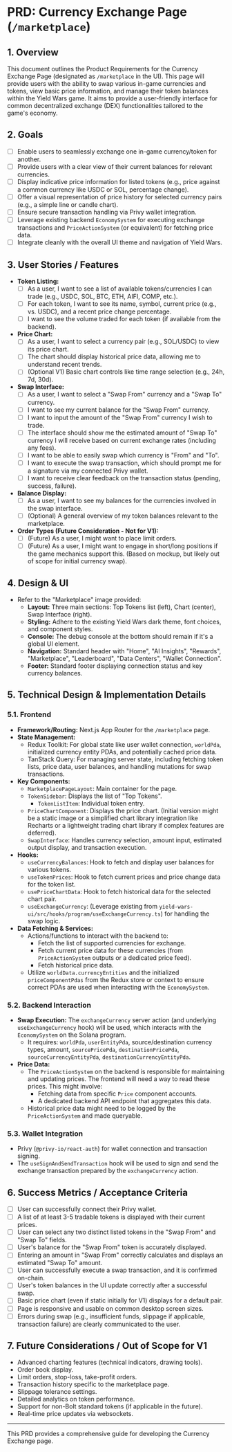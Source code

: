 # PRD: Currency Exchange Page (`/marketplace`)

## 1. Overview

This document outlines the Product Requirements for the Currency Exchange Page (designated as `/marketplace` in the UI). This page will provide users with the ability to swap various in-game currencies and tokens, view basic price information, and manage their token balances within the Yield Wars game. It aims to provide a user-friendly interface for common decentralized exchange (DEX) functionalities tailored to the game's economy.

## 2. Goals

*   [ ] Enable users to seamlessly exchange one in-game currency/token for another.
*   [ ] Provide users with a clear view of their current balances for relevant currencies.
*   [ ] Display indicative price information for listed tokens (e.g., price against a common currency like USDC or SOL, percentage change).
*   [ ] Offer a visual representation of price history for selected currency pairs (e.g., a simple line or candle chart).
*   [ ] Ensure secure transaction handling via Privy wallet integration.
*   [ ] Leverage existing backend `EconomySystem` for executing exchange transactions and `PriceActionSystem` (or equivalent) for fetching price data.
*   [ ] Integrate cleanly with the overall UI theme and navigation of Yield Wars.

## 3. User Stories / Features

*   **Token Listing:**
    *   [ ] As a user, I want to see a list of available tokens/currencies I can trade (e.g., USDC, SOL, BTC, ETH, AIFI, COMP, etc.).
    *   [ ] For each token, I want to see its name, symbol, current price (e.g., vs. USDC), and a recent price change percentage.
    *   [ ] I want to see the volume traded for each token (if available from the backend).
*   **Price Chart:**
    *   [ ] As a user, I want to select a currency pair (e.g., SOL/USDC) to view its price chart.
    *   [ ] The chart should display historical price data, allowing me to understand recent trends.
    *   [ ] (Optional V1) Basic chart controls like time range selection (e.g., 24h, 7d, 30d).
*   **Swap Interface:**
    *   [ ] As a user, I want to select a "Swap From" currency and a "Swap To" currency.
    *   [ ] I want to see my current balance for the "Swap From" currency.
    *   [ ] I want to input the amount of the "Swap From" currency I wish to trade.
    *   [ ] The interface should show me the estimated amount of "Swap To" currency I will receive based on current exchange rates (including any fees).
    *   [ ] I want to be able to easily swap which currency is "From" and "To".
    *   [ ] I want to execute the swap transaction, which should prompt me for a signature via my connected Privy wallet.
    *   [ ] I want to receive clear feedback on the transaction status (pending, success, failure).
*   **Balance Display:**
    *   [ ] As a user, I want to see my balances for the currencies involved in the swap interface.
    *   [ ] (Optional) A general overview of my token balances relevant to the marketplace.
*   **Order Types (Future Consideration - Not for V1):**
    *   [ ] (Future) As a user, I might want to place limit orders.
    *   [ ] (Future) As a user, I might want to engage in short/long positions if the game mechanics support this. (Based on mockup, but likely out of scope for initial currency swap).

## 4. Design & UI

*   Refer to the "Marketplace" image provided:
    *   **Layout:** Three main sections: Top Tokens list (left), Chart (center), Swap Interface (right).
    *   **Styling:** Adhere to the existing Yield Wars dark theme, font choices, and component styles.
    *   **Console:** The debug console at the bottom should remain if it's a global UI element.
    *   **Navigation:** Standard header with "Home", "AI Insights", "Rewards", "Marketplace", "Leaderboard", "Data Centers", "Wallet Connection".
    *   **Footer:** Standard footer displaying connection status and key currency balances.

## 5. Technical Design & Implementation Details

### 5.1. Frontend

*   **Framework/Routing:** Next.js App Router for the `/marketplace` page.
*   **State Management:**
    *   Redux Toolkit: For global state like user wallet connection, `worldPda`, initialized currency entity PDAs, and potentially cached price data.
    *   TanStack Query: For managing server state, including fetching token lists, price data, user balances, and handling mutations for swap transactions.
*   **Key Components:**
    *   `MarketplacePageLayout`: Main container for the page.
    *   `TokenSidebar`: Displays the list of "Top Tokens".
        *   `TokenListItem`: Individual token entry.
    *   `PriceChartComponent`: Displays the price chart. (Initial version might be a static image or a simplified chart library integration like Recharts or a lightweight trading chart library if complex features are deferred).
    *   `SwapInterface`: Handles currency selection, amount input, estimated output display, and transaction execution.
*   **Hooks:**
    *   `useCurrencyBalances`: Hook to fetch and display user balances for various tokens.
    *   `useTokenPrices`: Hook to fetch current prices and price change data for the token list.
    *   `usePriceChartData`: Hook to fetch historical data for the selected chart pair.
    *   `useExchangeCurrency`: (Leverage existing from `yield-wars-ui/src/hooks/program/useExchangeCurrency.ts`) for handling the swap logic.
*   **Data Fetching & Services:**
    *   Actions/functions to interact with the backend to:
        *   Fetch the list of supported currencies for exchange.
        *   Fetch current price data for these currencies (from `PriceActionSystem` outputs or a dedicated price feed).
        *   Fetch historical price data.
    *   Utilize `worldData.currencyEntities` and the initialized `priceComponentPdas` from the Redux store or context to ensure correct PDAs are used when interacting with the `EconomySystem`.

### 5.2. Backend Interaction

*   **Swap Execution:** The `exchangeCurrency` server action (and underlying `useExchangeCurrency` hook) will be used, which interacts with the `EconomySystem` on the Solana program.
    *   It requires: `worldPda`, `userEntityPda`, source/destination currency types, amount, `sourcePricePda`, `destinationPricePda`, `sourceCurrencyEntityPda`, `destinationCurrencyEntityPda`.
*   **Price Data:**
    *   The `PriceActionSystem` on the backend is responsible for maintaining and updating prices. The frontend will need a way to read these prices. This might involve:
        *   Fetching data from specific `Price` component accounts.
        *   A dedicated backend API endpoint that aggregates this data.
    *   Historical price data might need to be logged by the `PriceActionSystem` and made queryable.

### 5.3. Wallet Integration

*   Privy (`@privy-io/react-auth`) for wallet connection and transaction signing.
*   The `useSignAndSendTransaction` hook will be used to sign and send the exchange transaction prepared by the `exchangeCurrency` action.

## 6. Success Metrics / Acceptance Criteria

*   [ ] User can successfully connect their Privy wallet.
*   [ ] A list of at least 3-5 tradable tokens is displayed with their current prices.
*   [ ] User can select any two distinct listed tokens in the "Swap From" and "Swap To" fields.
*   [ ] User's balance for the "Swap From" token is accurately displayed.
*   [ ] Entering an amount in "Swap From" correctly calculates and displays an estimated "Swap To" amount.
*   [ ] User can successfully execute a swap transaction, and it is confirmed on-chain.
*   [ ] User's token balances in the UI update correctly after a successful swap.
*   [ ] Basic price chart (even if static initially for V1) displays for a default pair.
*   [ ] Page is responsive and usable on common desktop screen sizes.
*   [ ] Errors during swap (e.g., insufficient funds, slippage if applicable, transaction failure) are clearly communicated to the user.

## 7. Future Considerations / Out of Scope for V1

*   Advanced charting features (technical indicators, drawing tools).
*   Order book display.
*   Limit orders, stop-loss, take-profit orders.
*   Transaction history specific to the marketplace page.
*   Slippage tolerance settings.
*   Detailed analytics on token performance.
*   Support for non-Bolt standard tokens (if applicable in the future).
*   Real-time price updates via websockets.

---
This PRD provides a comprehensive guide for developing the Currency Exchange page. 
